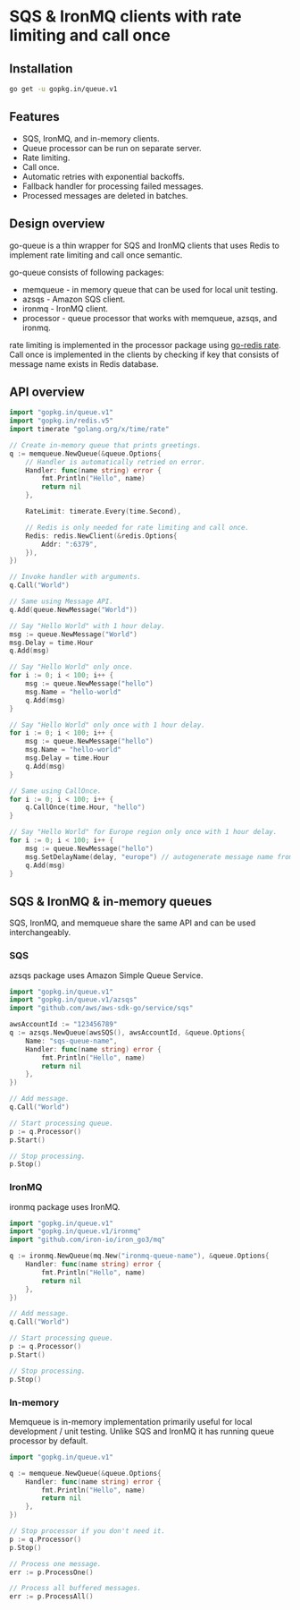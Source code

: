 # SQS & IronMQ clients with rate limiting and call once

## Installation

```bash
go get -u gopkg.in/queue.v1
```

## Features

 - SQS, IronMQ, and in-memory clients.
 - Queue processor can be run on separate server.
 - Rate limiting.
 - Call once.
 - Automatic retries with exponential backoffs.
 - Fallback handler for processing failed messages.
 - Processed messages are deleted in batches.

## Design overview

go-queue is a thin wrapper for SQS and IronMQ clients that uses Redis to implement rate limiting and call once semantic.

go-queue consists of following packages:
 - memqueue - in memory queue that can be used for local unit testing.
 - azsqs - Amazon SQS client.
 - ironmq - IronMQ client.
 - processor - queue processor that works with memqueue, azsqs, and ironmq.

rate limiting is implemented in the processor package using [go-redis rate](https://github.com/go-redis/rate). Call once is implemented in the clients by checking if key that consists of message name exists in Redis database.

## API overview

```go
import "gopkg.in/queue.v1"
import "gopkg.in/redis.v5"
import timerate "golang.org/x/time/rate"

// Create in-memory queue that prints greetings.
q := memqueue.NewQueue(&queue.Options{
    // Handler is automatically retried on error.
    Handler: func(name string) error {
        fmt.Println("Hello", name)
        return nil
    },

    RateLimit: timerate.Every(time.Second),

    // Redis is only needed for rate limiting and call once.
    Redis: redis.NewClient(&redis.Options{
        Addr: ":6379",
    }),
})

// Invoke handler with arguments.
q.Call("World")

// Same using Message API.
q.Add(queue.NewMessage("World"))

// Say "Hello World" with 1 hour delay.
msg := queue.NewMessage("World")
msg.Delay = time.Hour
q.Add(msg)

// Say "Hello World" only once.
for i := 0; i < 100; i++ {
    msg := queue.NewMessage("hello")
    msg.Name = "hello-world"
    q.Add(msg)
}

// Say "Hello World" only once with 1 hour delay.
for i := 0; i < 100; i++ {
    msg := queue.NewMessage("hello")
    msg.Name = "hello-world"
    msg.Delay = time.Hour
    q.Add(msg)
}

// Same using CallOnce.
for i := 0; i < 100; i++ {
    q.CallOnce(time.Hour, "hello")
}

// Say "Hello World" for Europe region only once with 1 hour delay.
for i := 0; i < 100; i++ {
    msg := queue.NewMessage("hello")
    msg.SetDelayName(delay, "europe") // autogenerate message name from args
    q.Add(msg)
}
```

## SQS & IronMQ & in-memory queues

SQS, IronMQ, and memqueue share the same API and can be used interchangeably.

### SQS

azsqs package uses Amazon Simple Queue Service.

```go
import "gopkg.in/queue.v1"
import "gopkg.in/queue.v1/azsqs"
import "github.com/aws/aws-sdk-go/service/sqs"

awsAccountId := "123456789"
q := azsqs.NewQueue(awsSQS(), awsAccountId, &queue.Options{
    Name: "sqs-queue-name",
    Handler: func(name string) error {
        fmt.Println("Hello", name)
        return nil
    },
})

// Add message.
q.Call("World")

// Start processing queue.
p := q.Processor()
p.Start()

// Stop processing.
p.Stop()
```

### IronMQ

ironmq package uses IronMQ.

```go
import "gopkg.in/queue.v1"
import "gopkg.in/queue.v1/ironmq"
import "github.com/iron-io/iron_go3/mq"

q := ironmq.NewQueue(mq.New("ironmq-queue-name"), &queue.Options{
    Handler: func(name string) error {
        fmt.Println("Hello", name)
        return nil
    },
})

// Add message.
q.Call("World")

// Start processing queue.
p := q.Processor()
p.Start()

// Stop processing.
p.Stop()
```

### In-memory

Memqueue is in-memory implementation primarily useful for local development / unit testing. Unlike SQS and IronMQ it has running queue processor by default.

```go
import "gopkg.in/queue.v1"

q := memqueue.NewQueue(&queue.Options{
    Handler: func(name string) error {
        fmt.Println("Hello", name)
        return nil
    },
})

// Stop processor if you don't need it.
p := q.Processor()
p.Stop()

// Process one message.
err := p.ProcessOne()

// Process all buffered messages.
err := p.ProcessAll()
```
